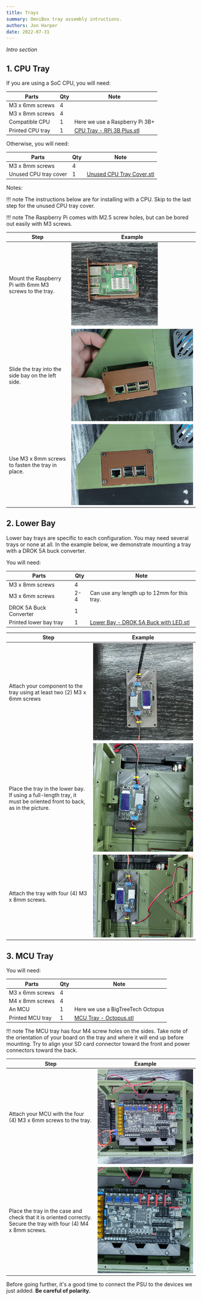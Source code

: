 ```yaml
---
title: Trays
summary: OmniBox tray assembly intructions.
authors: Jon Harper
date: 2022-07-31
---
```


*Intro section*

## 1. CPU Tray

If you are using a SoC CPU, you will need:

| Parts                     | Qty | Note                            |
|---------------------------|-----|---------------------------------|
| M3 x 6mm screws           | 4   |                                 |
| M3 x 8mm screws           | 4   |                                 |
| Compatible CPU            | 1   | Here we use a Raspberry Pi 3B+  |
| Printed CPU tray          | 1   | [CPU Tray - RPi 3B Plus.stl][1] |

Otherwise, you will need:

| Parts                     | Qty | Note                            |
|---------------------------|-----|---------------------------------|
| M3 x 8mm screws           | 4   |                                 |
| Unused CPU tray cover     | 1   | [Unused CPU Tray Cover.stl][2]  |

Notes:

!!! note
    The instructions below are for installing with a CPU. Skip to the last step for the unused CPU tray cover.

!!! note
    The Raspberry Pi comes with M2.5 screw holes, but can be bored out easily with M3 screws.

| Step | Example |
|------|---------|
| Mount the Raspberry Pi with 6mm M3 screws to the tray. | [![raspberry pi installation][5]][5] |
| Slide the tray into the side bay on the left side. | [![tray location][6]][6] |
| Use M3 x 8mm screws to fasten the tray in place. | [![tray location][7]][7] |

## 2. Lower Bay

Lower bay trays are specific to each configuration. You may need several trays or none at all. In the example below, we demonstrate mounting a tray with a DROK 5A buck converter.

You will need:

| Parts                     | Qty | Note                            |
|---------------------------|-----|---------------------------------|
| M3 x 8mm screws           | 4   |                                 |
| M3 x 6mm screws           | 2-4 | Can use any length up to 12mm for this tray. |
| DROK 5A Buck Converter    | 1   |                                 |
| Printed lower bay tray    | 1   | [Lower Bay - DROK 5A Buck with LED.stl][3] |

| Step | Example |
|------|---------|
| Attach your component to the tray using at least two (2) M3 x 6mm screws | [![buck converter attached to tray][8]][8] |
| Place the tray in the lower bay. If using a full-length tray, it must be oriented front to back, as in the picture. | [![full-length tray correctly placed][9]][9] |
| Attach the tray with four (4) M3 x 8mm screws. | [![attached tray][10]][10] |

## 3. MCU Tray

You will need:

| Parts                     | Qty | Note                            |
|---------------------------|-----|---------------------------------|
| M3 x 6mm screws           | 4   |                                 |
| M4 x 8mm screws           | 4   |                                 |
| An MCU                    | 1   | Here we use a BigTreeTech Octopus |
| Printed MCU tray          | 1   | [MCU Tray - Octopus.stl][4]

!!! note
    The MCU tray has four M4 screw holes on the sides. Take note of the orientation of your board on the tray and where it will end up before mounting. Try to align your SD card connector toward the front and power connectors toward the back.

| Step | Example |
|------|---------|
| Attach your MCU with the four (4) M3 x 6mm screws to the tray. | [![mounting the mcu][11]][11] |
| Place the tray in the case and check that it is oriented correctly. Secure the tray with four (4) M4 x 8mm screws. | [![screws attached][12]][12] |


Before going further, it's a good time to connect the PSU to the devices we just added. **Be careful of polarity.**

[1]: https://github.com/jon-harper/OmniBox/blob/main/Trays/CPU/Raspberry%20Pi%203B%20Plus/CPU%20Tray%20-%20RPi%203B%20Plus.stl
[2]: https://github.com/jon-harper/OmniBox/blob/main/Trays/CPU/Unused%20CPU%20Tray%20Cover.stl
[3]: https://github.com/jon-harper/OmniBox/blob/main/Trays/Lower%20Bay/DROK%205A%20Buck%20with%20LED/Lower%20Bay%20-%20DROK%205A%20Buck%20with%20LED.stl
[4]: https://github.com/jon-harper/OmniBox/blob/main/Trays/MCU/BTT%20Octopus/MCU%20Tray%20-%20Octopus.stl
[5]: ../img/assembly/cpu_tray.jpg
[6]: ../img/assembly/cpu_insert.jpg
[7]: ../img/assembly/cpu_finished.jpg
[8]: ../img/assembly/lower_bay_tray.jpg
[9]: ../img/assembly/lower_bay_placement.jpg
[10]: ../img/assembly/lower_bay_finished.jpg
[11]: ../img/assembly/mcu_placement.jpg
[12]: ../img/assembly/mcu_finished.jpg